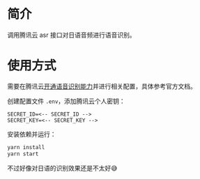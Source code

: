 # 简介

调用腾讯云 asr 接口对日语音频进行语音识别。

# 使用方式

需要在腾讯云[开通语音识别能力](https://cloud.tencent.com/product/asr)并进行相关配置，具体参考官方文档。

创建配置文件 `.env`，添加腾讯云个人密钥：

```
SECRET_ID=<-- SECRET_ID -->
SECRET_KEY=<-- SECRET_KEY -->
```

安装依赖并运行：

```bash
yarn install
yarn start
```

不过好像对日语的识别效果还是不太好😅